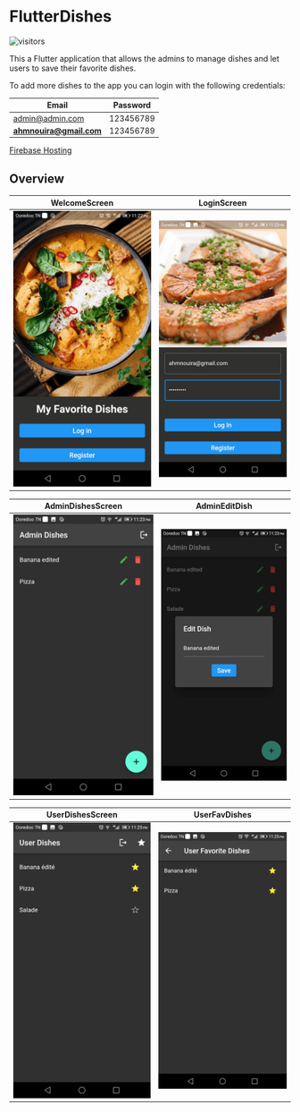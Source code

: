 # FlutterDishes 

![visitors](https://visitor-badge.glitch.me/badge?page_id=ahmnouira.flutter_dishes)

This a Flutter application that allows the admins to manage dishes and let users to save their favorite dishes.

To add more dishes to the app you can login with the following credentials:

| Email                   | Password   |
| ----------------------- | ---------- |
| admin@admin.com         | 123456789  |
| **ahmnouira@gmail.com** | 123456789  |

[Firebase Hosting](https://flutter-mydishes.web.app)

## Overview  

| WelcomeScreen      | LoginScreen        |
| ------------------ | ------------------ |
| ![1](./img/1.png)  | ![2](./img/2.png)  |

| AdminDishesScreen  | AdminEditDish      |
| ------------------ | ------------------ |
| ![3](./img/3.png)  | ![4](./img/4.png)  |

| UserDishesScreen   | UserFavDishes      |
| ------------------ | ------------------ |
| ![5](./img/5.png)  | ![6](./img/6.png)  |
